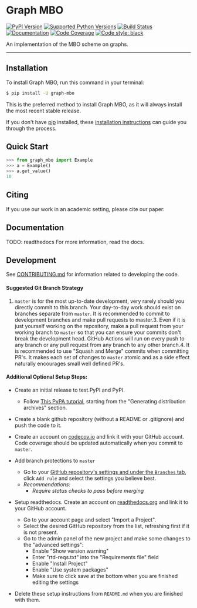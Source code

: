 # Graph MBO

[![PyPI Version](https://img.shields.io/pypi/v/graph-mbo.svg)](https://pypi.org/project/graph-mbo/)
[![Supported Python Versions](https://img.shields.io/pypi/pyversions/graph-mbo.svg)](https://pypi.org/project/graph-mbo/)
[![Build Status](https://github.com/ephesosx/graph-mbo/workflows/CI/badge.svg)](https://github.com/ephesosx/graph-mbo/actions)
[![Documentation](https://readthedocs.org/projects/graph-mbo/badge/?version=stable)](https://graph-mbo.readthedocs.io/en/stable/?badge=stable)
[![Code Coverage](https://codecov.io/gh/ephesosx/graph-mbo/branch/master/graph/badge.svg)](https://codecov.io/gh/ephesosx/graph-mbo)
[![Code style: black](https://img.shields.io/badge/code%20style-black-000000.svg)](https://github.com/psf/black)

An implementation of the MBO scheme on graphs.

---

## Installation

To install Graph MBO, run this command in your terminal:

```bash
$ pip install -U graph-mbo
```

This is the preferred method to install Graph MBO, as it will always install the most recent stable release.

If you don't have [pip](https://pip.pypa.io) installed, these [installation instructions](http://docs.python-guide.org/en/latest/starting/installation/) can guide
you through the process.

## Quick Start
```python
>>> from graph_mbo import Example
>>> a = Example()
>>> a.get_value()
10

```

## Citing
If you use our work in an academic setting, please cite our paper:


## Documentation
TODO: readthedocs
For more information, read the docs.


## Development
See [CONTRIBUTING.md](CONTRIBUTING.md) for information related to developing the code.

#### Suggested Git Branch Strategy
1. `master` is for the most up-to-date development, very rarely should you directly commit to this branch. Your day-to-day work should exist on branches separate from `master`. It is recommended to commit to development branches and make pull requests to master.3. Even if it is just yourself working on the repository, make a pull request from your working branch to `master` so that you can ensure your commits don't break the development head. GitHub Actions will run on every push to any branch or any pull request from any branch to any other branch.4. It is recommended to use "Squash and Merge" commits when committing PR's. It makes each set of changes to `master`
atomic and as a side effect naturally encourages small well defined PR's.


#### Additional Optional Setup Steps:
* Create an initial release to test.PyPI and PyPI.
    * Follow [This PyPA tutorial](https://packaging.python.org/tutorials/packaging-projects/#generating-distribution-archives), starting from the "Generating distribution archives" section.

* Create a blank github repository (without a README or .gitignore) and push the code to it.

* Create an account on [codecov.io](https://codecov.io/) and link it with your GitHub account. Code coverage should be updated automatically when you commit to `master`.
* Add branch protections to `master`
    * Go to your [GitHub repository's settings and under the `Branches` tab](https://github.com/ephesosx/graph-mbo/settings/branches), click `Add rule` and select the
    settings you believe best.
    * _Recommendations:_
      * _Require status checks to pass before merging_

* Setup readthedocs. Create an account on [readthedocs.org](https://readthedocs.org/) and link it to your GitHub account.
    * Go to your account page and select "Import a Project".
    * Select the desired GitHub repository from the list, refreshing first if it is not present.
    * Go to the admin panel of the new project and make some changes to the "advanced settings":
        * Enable "Show version warning"
        * Enter "rtd-reqs.txt" into the "Requirements file" field
        * Enable "Install Project"
        * Enable "Use system packages"
        * Make sure to click save at the bottom when you are finished editing the settings

* Delete these setup instructions from `README.md` when you are finished with them.
